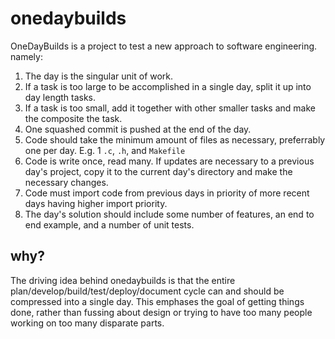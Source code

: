 # onedaybuilds

OneDayBuilds is a project to test a new approach to software engineering. namely:

1) The day is the singular unit of work.
2) If a task is too large to be accomplished in a single day, split it up into day length tasks.
3) If a task is too small, add it together with other smaller tasks and make the composite the task.
4) One squashed commit is pushed at the end of the day.
5) Code should take the minimum amount of files as necessary, preferrably one per day. E.g. 1 `.c`, `.h`, and `Makefile`
7) Code is write once, read many. If updates are necessary to a previous day's project, copy it to the current day's directory and make the necessary changes.
8) Code must import code from previous days in priority of more recent days having higher import priority.
9) The day's solution should include some number of features, an end to end example, and a number of unit tests.

## why?

The driving idea behind onedaybuilds is that the entire plan/develop/build/test/deploy/document cycle can and should be compressed into a single day. This emphases the goal of getting things done, rather than fussing about design or trying to have too many people working on too many disparate parts.
